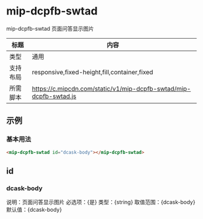 # mip-dcpfb-swtad

mip-dcpfb-swtad 页面问答显示图片

标题|内容
----|----
类型|通用
支持布局|responsive,fixed-height,fill,container,fixed
所需脚本|https://c.mipcdn.com/static/v1/mip-dcpfb-swtad/mip-dcpfb-swtad.js

## 示例
<mip-dcpfb-swtad id="dcask-body"></mip-dcpfb-swtad>



### 基本用法
```html
<mip-dcpfb-swtad id="dcask-body"></mip-dcpfb-swtad>
```

## id

### dcask-body

说明：页面问答显示图片
必选项：{是}
类型：{string}
取值范围：{dcask-body}
默认值：{dcask-body}